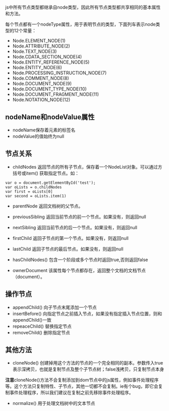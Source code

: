 #  

js中所有节点类型都继承自node类型，因此所有节点类型都共享相同的基本属性和方法。

每个节点都有一个nodeType属性，用于表明节点的类型，下面列车表示node类型的12个常量：
- Node.ELEMENT_NODE(1)
- Node.ATTRIBUTE_NODE(2)
- Node.TEXT_NODE(3)
- Node.CDATA_SECTION_NODE(4)
- Node.ENTITY_REFERENCE_NODE(5)
- Node.ENTITY_NODE(6)
- Node.PROCESSING_INSTRUCTION_NODE(7)
- Node.COMMENT_NODE(8)
- Node.DOCUMENT_NODE(9)
- Node.DOCUMENT_TYPE_NODE(10)
- Node.DOCUMENT_FRAGMENT_NODE(11)
- Node.NOTATION_NODE(12)

## nodeName和nodeValue属性

- nodeName保存着元素的标签名
- nodeValue的值始终为null

## 节点关系

- childNodes 返回节点的所有子节点，保存着一个NodeList对象。可以通过方括号或item() 获取指定节点。如：

```
var o = document.getElementById('test');
var oLists = o.childNodes
var first = oLists[0] 
var second = oLists.item(1)
```

- parentNode 返回文档树的父节点。

- previousSibling 返回当前节点的前一个节点。如果没有，则返回null
- nextSibling 返回当前节点的后一个节点。如果没有，则返回null
- firstChild 返回子节点的第一个节点。如果没有，则返回null
- lastChild 返回子节点的最后节点。如果没有，则返回null
- hasChildNodes() 包含一个阶段或多个节点时返回true,否则返回false
- ownerDocument 该属性每个节点都存在，返回整个文档的文档节点（document）。

## 操作节点

- appendChild() 向子节点末尾添加一个节点
- insertBefore() 向指定节点之前插入节点，如果没有指定插入节点位置，则和appendChild()一致
- repeaceChild() 替换指定节点
- removeChild() 删除指定节点

## 其他方法

- cloneNode() 创建掉用这个方法的节点的一个完全相同的副本。参数传入true表示深拷贝，也就是复制节点及整个子节点树；false浅拷贝，只复制节点本身

**注意**cloneNode()方法不会复制添加到dom节点中的js属性，例如事件处理程序等。这个方法只复制特性、子节点，其他一切都不会复制。ie有个bug，即它会复制事件处理程序，所以我们建议在复制之前先移除事件处理程序。

- normalize() 用于处理文档树中的文本节点

